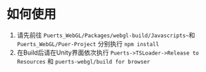 # 如何使用
1. 请先前往 `Puerts_WebGL/Packages/webgl-build/Javascripts~`和`Puerts_WebGL/Puer-Project` 分别执行 `npm install`
2. 在Build后请在Unity界面依次执行 `Puerts->TSLoader->Release to Resources` 和 `puerts-webgl/build for browser`